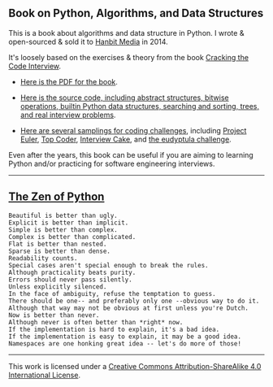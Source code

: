 ## Book on Python, Algorithms, and Data Structures


This is a book about algorithms and data structure in Python. I wrote & open-sourced & sold it to [Hanbit Media](http://www.hanbit.co.kr/) in 2014. 

It's loosely based on the exercises & theory from the book [Cracking the Code Interview](https://www.amazon.com/Cracking-Coding-Interview-Programming-Questions/dp/0984782850/).

- [Here is the PDF for the book](https://github.com/bt3gl/Python-and-Algorithms-and-Data-Structures/blob/master/First_edition_2014/ebook_pdf/book_second_edition.pdf).

- [Here is the source code, including abstract structures, bitwise operations, builtin Python data structures, searching and sorting, trees, and real interview problems](https://github.com/bt3gl/Book-on-Python-Algorithms-and-Data-Structures/tree/master/First_edition_2014/ebook_src).

- [Here are several samplings for coding challenges](https://github.com/bt3gl/Book-on-Python-Algorithms-and-Data-Structures/tree/master/First_edition_2014/other_resources), including [Project Euler](https://projecteuler.net/), [Top Coder](https://www.topcoder.com/challenges), [Interview Cake](https://www.interviewcake.com/), and [the eudyptula challenge](http://eudyptula-challenge.org/).

Even after the years, this book can be useful if you are aiming to learning Python and/or practicing for software engineering interviews.


---

## [The Zen of Python](https://www.python.org/dev/peps/pep-0020/)

```
Beautiful is better than ugly.
Explicit is better than implicit.
Simple is better than complex.
Complex is better than complicated.
Flat is better than nested.
Sparse is better than dense.
Readability counts.
Special cases aren't special enough to break the rules.
Although practicality beats purity.
Errors should never pass silently.
Unless explicitly silenced.
In the face of ambiguity, refuse the temptation to guess.
There should be one-- and preferably only one --obvious way to do it.
Although that way may not be obvious at first unless you're Dutch.
Now is better than never.
Although never is often better than *right* now.
If the implementation is hard to explain, it's a bad idea.
If the implementation is easy to explain, it may be a good idea.
Namespaces are one honking great idea -- let's do more of those!
```

-----

This work is licensed under a [Creative Commons Attribution-ShareAlike 4.0 International License](http://creativecommons.org/licenses/by-sa/4.0/).

